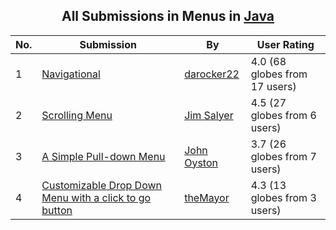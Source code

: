 ﻿<div align="center">

## All Submissions in Menus in [Java](../ByWorld/java.md)

</div>

No.  | Submission | By   | User Rating
---- | ---------- | ---- | -----------
1 | [Navigational<br />](https://github.com/Planet-Source-Code/darocker22-navigational__2-2703) | [darocker22](../ByAuthor/darocker22.md) | 4.0 (68 globes from 17 users)
2 | [Scrolling Menu<br />](https://github.com/Planet-Source-Code/jim-salyer-scrolling-menu__2-2801) | [Jim Salyer](../ByAuthor/jim-salyer.md) | 4.5 (27 globes from 6 users)
3 | [A Simple Pull\-down Menu<br />](https://github.com/Planet-Source-Code/john-oyston-a-simple-pull-down-menu__2-1923) | [John Oyston](../ByAuthor/john-oyston.md) | 3.7 (26 globes from 7 users)
4 | [Customizable Drop Down Menu with a click to go button<br />](https://github.com/Planet-Source-Code/themayor-customizable-drop-down-menu-with-a-click-to-go-button__2-2260) | [theMayor](../ByAuthor/themayor.md) | 4.3 (13 globes from 3 users)
